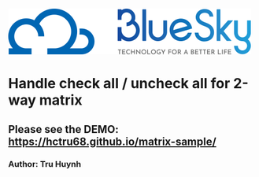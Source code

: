 [![BlueSkyTech](./Hori_Logo.png)]()
# Handle check all / uncheck all for 2-way matrix
## Please see the DEMO: https://hctru68.github.io/matrix-sample/
### Author: Tru Huynh